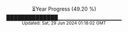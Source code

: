 <p align="center">
⏳Year Progress (49.20 %) <br>
██████████████▁▁▁▁▁▁▁▁▁▁▁▁▁▁▁▁ <br>
<sub>Updated: Sat, 29 Jun 2024 01:18:02 GMT</sub>
</p>


